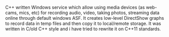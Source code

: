 C++ written Windows service which allow using media devices (as web-cams, mics, etc) for recording audio, video, taking photos, streaming data online through default windows ASF.
 It creates low-level DirectShow graphs to record data in temp files and then copy it to local/remote storage.
 It was written in C/old C++ style and i have tried to rewrite it on C++11 standards.